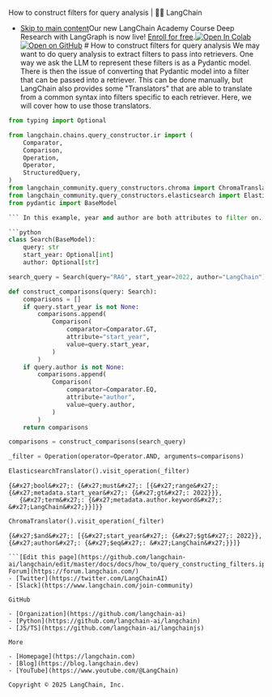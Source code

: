 How to construct filters for query analysis | 🦜️🔗 LangChain
- [Skip to main content](#__docusaurus_skipToContent_fallback)Our new LangChain Academy Course Deep Research with LangGraph is now live! [Enroll for free](https://academy.langchain.com/courses/deep-research-with-langgraph/?utm_medium=internal&utm_source=docs&utm_campaign=q3-2025_deep-research-course_co).[![Open In Colab ](https://colab.research.google.com/assets/colab-badge.svg)](https://colab.research.google.com/github/langchain-ai/langchain/blob/master/docs/docs/how_to/query_constructing_filters.ipynb)[![Open on GitHub ](https://img.shields.io/badge/Open%20on%20GitHub-grey?logo=github&logoColor=white)](https://github.com/langchain-ai/langchain/blob/master/docs/docs/how_to/query_constructing_filters.ipynb) # How to construct filters for query analysis We may want to do query analysis to extract filters to pass into retrievers. One way we ask the LLM to represent these filters is as a Pydantic model. There is then the issue of converting that Pydantic model into a filter that can be passed into a retriever. This can be done manually, but LangChain also provides some "Translators" that are able to translate from a common syntax into filters specific to each retriever. Here, we will cover how to use those translators.

```python
from typing import Optional

from langchain.chains.query_constructor.ir import (
    Comparator,
    Comparison,
    Operation,
    Operator,
    StructuredQuery,
)
from langchain_community.query_constructors.chroma import ChromaTranslator
from langchain_community.query_constructors.elasticsearch import ElasticsearchTranslator
from pydantic import BaseModel

``` In this example, year and author are both attributes to filter on.

```python
class Search(BaseModel):
    query: str
    start_year: Optional[int]
    author: Optional[str]

```

```python
search_query = Search(query="RAG", start_year=2022, author="LangChain")

```

```python
def construct_comparisons(query: Search):
    comparisons = []
    if query.start_year is not None:
        comparisons.append(
            Comparison(
                comparator=Comparator.GT,
                attribute="start_year",
                value=query.start_year,
            )
        )
    if query.author is not None:
        comparisons.append(
            Comparison(
                comparator=Comparator.EQ,
                attribute="author",
                value=query.author,
            )
        )
    return comparisons

```

```python
comparisons = construct_comparisons(search_query)

```

```python
_filter = Operation(operator=Operator.AND, arguments=comparisons)

```

```python
ElasticsearchTranslator().visit_operation(_filter)

```

```output
{&#x27;bool&#x27;: {&#x27;must&#x27;: [{&#x27;range&#x27;: {&#x27;metadata.start_year&#x27;: {&#x27;gt&#x27;: 2022}}},
   {&#x27;term&#x27;: {&#x27;metadata.author.keyword&#x27;: &#x27;LangChain&#x27;}}]}}

```

```python
ChromaTranslator().visit_operation(_filter)

```

```output
{&#x27;$and&#x27;: [{&#x27;start_year&#x27;: {&#x27;$gt&#x27;: 2022}}, {&#x27;author&#x27;: {&#x27;$eq&#x27;: &#x27;LangChain&#x27;}}]}

```[Edit this page](https://github.com/langchain-ai/langchain/edit/master/docs/docs/how_to/query_constructing_filters.ipynb)Community[LangChain Forum](https://forum.langchain.com/)
- [Twitter](https://twitter.com/LangChainAI)
- [Slack](https://www.langchain.com/join-community)

GitHub

- [Organization](https://github.com/langchain-ai)
- [Python](https://github.com/langchain-ai/langchain)
- [JS/TS](https://github.com/langchain-ai/langchainjs)

More

- [Homepage](https://langchain.com)
- [Blog](https://blog.langchain.dev)
- [YouTube](https://www.youtube.com/@LangChain)

Copyright © 2025 LangChain, Inc.